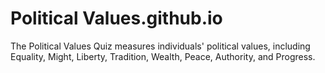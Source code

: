 # Political Values.github.io
The Political Values Quiz measures individuals' political values, including Equality, Might, Liberty, Tradition, Wealth, Peace, Authority, and Progress.
